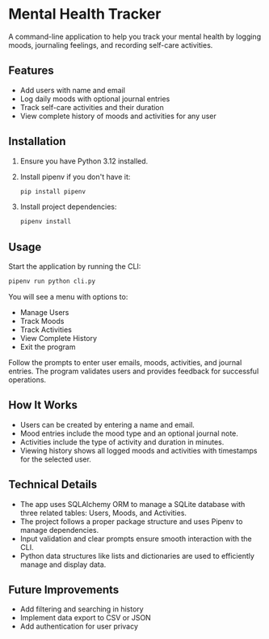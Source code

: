 

# Mental Health Tracker

A command-line application to help you track your mental health by logging moods, journaling feelings, and recording self-care activities.

## Features

* Add users with name and email
* Log daily moods with optional journal entries
* Track self-care activities and their duration
* View complete history of moods and activities for any user

## Installation

1. Ensure you have Python 3.12 installed.
2. Install pipenv if you don't have it:

   ```bash
   pip install pipenv
   ```
3. Install project dependencies:

   ```bash
   pipenv install
   ```

## Usage

Start the application by running the CLI:

```bash
pipenv run python cli.py
```

You will see a menu with options to:

* Manage Users
* Track Moods
* Track Activities
* View Complete History
* Exit the program

Follow the prompts to enter user emails, moods, activities, and journal entries. The program validates users and provides feedback for successful operations.

## How It Works

* Users can be created by entering a name and email.
* Mood entries include the mood type and an optional journal note.
* Activities include the type of activity and duration in minutes.
* Viewing history shows all logged moods and activities with timestamps for the selected user.

## Technical Details

* The app uses SQLAlchemy ORM to manage a SQLite database with three related tables: Users, Moods, and Activities.
* The project follows a proper package structure and uses Pipenv to manage dependencies.
* Input validation and clear prompts ensure smooth interaction with the CLI.
* Python data structures like lists and dictionaries are used to efficiently manage and display data.

## Future Improvements

* Add filtering and searching in history
* Implement data export to CSV or JSON
* Add authentication for user privacy
